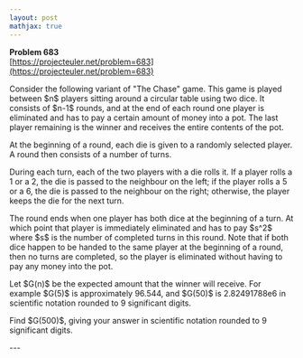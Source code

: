```yaml
---
layout: post
mathjax: true
---
```

**Problem 683**  
[https://projecteuler.net/problem=683](https://projecteuler.net/problem=683)

<p>Consider the following variant of "The Chase" game. This game is played between $n$ players sitting around a circular table using two dice. It consists of $n-1$ rounds, and at the end of each round one player is eliminated and has to pay a certain amount of money into a pot. The last player remaining is the winner and receives the entire contents of the pot.</p>

<p>At the beginning of a round, each die is given to a randomly selected player. A round then consists of a number of turns.</p>

<p>During each turn, each of the two players with a die rolls it. If a player rolls a 1 or a 2, the die is passed to the neighbour on the left; if the player rolls a 5 or a 6, the die is passed to the neighbour on the right; otherwise, the player keeps the die for the next turn.</p>

<p>The round ends when one player has both dice at the beginning of a turn. At which point that player is immediately eliminated and has to pay $s^2$ where $s$ is the number of completed turns in this round. Note that if both dice happen to be handed to the same player at the beginning of a round, then no turns are completed, so the player is eliminated without having to pay any money into the pot.</p>

<p>Let $G(n)$ be the expected amount that the winner will receive. For example $G(5)$ is approximately 96.544, and $G(50)$ is 2.82491788e6 in scientific notation rounded to 9 significant digits.</p>

<p>Find $G(500)$, giving your answer in scientific notation rounded to 9 significant digits.</p>
---
